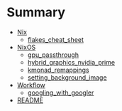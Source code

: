 # Summary

- [Nix]()
    - [flakes_cheat_sheet](<Nix/flakes_cheat_sheet.md>)
- [NixOS]()
    - [gpu_passthrough](<NixOS/gpu_passthrough.md>)
    - [hybrid_graphics_nvidia_prime](<NixOS/hybrid_graphics_nvidia_prime.md>)
    - [kmonad_remappings](<NixOS/kmonad_remappings.md>)
    - [setting_background_image](<NixOS/setting_background_image.md>)
- [Workflow]()
    - [googling_with_googler](<Workflow/googling_with_googler.md>)
- [README](<README.md>)

